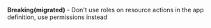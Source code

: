 **Breaking(migrated)** - Don't use roles on resource actions in the app definition, use permissions
instead
